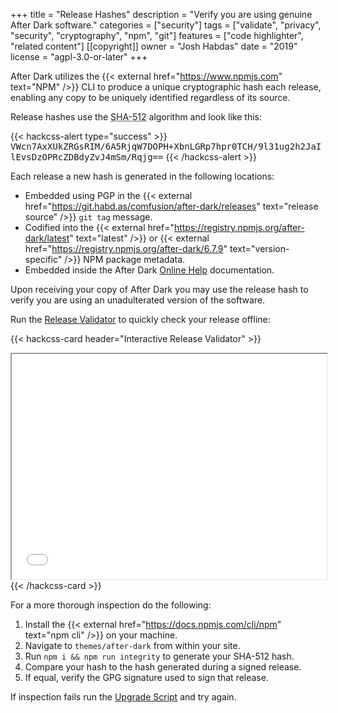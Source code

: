 +++
title = "Release Hashes"
description = "Verify you are using genuine After Dark software."
categories = ["security"]
tags = ["validate", "privacy", "security", "cryptography", "npm", "git"]
features = ["code highlighter", "related content"]
[[copyright]]
  owner = "Josh Habdas"
  date = "2019"
  license = "agpl-3.0-or-later"
+++

After Dark utilizes the {{< external href="https://www.npmjs.com" text="NPM" />}} CLI to produce a unique cryptographic hash each release, enabling any copy to be uniquely identified regardless of its source.

Release hashes use the <abbr title="Secure Hashing Algorithm">SHA-512</abbr> algorithm and look like this:

{{< hackcss-alert type="success" >}}
<samp>VWcn7AxXUkZRGsRIM/6A5RjqW7DOPH+XbnLGRp7hpr0TCH/9l31ug2h2JaIlEvsDzOPRcZDBdyZvJ4mSm/Rqjg==</samp>
{{< /hackcss-alert >}}


Each release a new hash is generated in the following locations:

- Embedded using PGP in the {{< external href="https://git.habd.as/comfusion/after-dark/releases" text="release source" />}} `git tag` message.
- Codified into the {{< external href="https://registry.npmjs.org/after-dark/latest" text="latest" />}} or {{< external href="https://registry.npmjs.org/after-dark/6.7.9" text="version-specific" />}} NPM package metadata.
- Embedded inside the After Dark [Online Help](../online-help) documentation.

Upon receiving your copy of After Dark you may use the release hash to verify you are using an unadulterated version of the software.

Run the [Release Validator](/validate) to quickly check your release offline:

{{< hackcss-card header="Interactive Release Validator" >}}
<iframe title="Validate Release" scrolling="no" width="100%" height="360" src="/validate"></iframe>
{{< /hackcss-card >}}

For a more thorough inspection do the following:

1. Install the {{< external href="https://docs.npmjs.com/cli/npm" text="npm cli" />}} on your machine.
2. Navigate to `themes/after-dark` from within your site.
3. Run `npm i && npm run integrity` to generate your SHA-512 hash.
4. Compare your hash to the hash generated during a signed release.
5. If equal, verify the GPG signature used to sign that release.

If inspection fails run the [Upgrade Script](../upgrade-script/) and try again.
